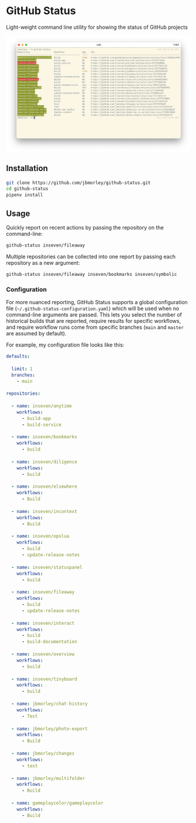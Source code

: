 # GitHub Status

Light-weight command line utility for showing the status of GitHub projects

![](screenshot.png)

## Installation

```bash
git clone https://github.com/jbmorley/github-status.git
cd github-status
pipenv install
```

## Usage

Quickly report on recent actions by passing the repository on the command-line:

```bash
github-status inseven/fileaway
```

Multiple repositories can be collected into one report by passing each repository as a new argument:

```bash
github-status inseven/fileaway inseven/bookmarks inseven/symbolic
```

### Configuration

For more nuanced reporting, GitHub Status supports a global configuration file (`~/.github-status-configuration.yaml`)  which will be used when no command-line arguments are passed. This lets you select the number of historical builds that are reported, require results for specific workflows, and require workflow runs come from specific branches (`main` and `master` are assumed by default).

For example, my configuration file looks like this:

```yaml
defaults:

  limit: 1
  branches:
    - main

repositories:

  - name: inseven/anytime
    workflows:
      - build-app
      - build-service

  - name: inseven/bookmarks
    workflows:
      - build

  - name: inseven/diligence
    workflows:
      - build

  - name: inseven/elsewhere
    workflows:
      - Build

  - name: inseven/incontext
    workflows:
      - Build

  - name: inseven/opolua
    workflows:
      - build
      - update-release-notes

  - name: inseven/statuspanel
    workflows:
      - build

  - name: inseven/fileaway
    workflows:
      - build
      - update-release-notes

  - name: inseven/interact
    workflows:
      - build
      - build-documentation

  - name: inseven/overview
    workflows:
      - build

  - name: inseven/tinyboard
    workflows:
      - build

  - name: jbmorley/chat-history
    workflows:
      - Test

  - name: jbmorley/photo-export
    workflows:
      - Build

  - name: jbmorley/changes
    workflows:
      - test

  - name: jbmorley/multifolder
    workflows:
      - Build

  - name: gameplaycolor/gameplaycolor
    workflows:
      - Build
```

